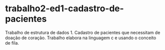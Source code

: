 # trabalho2-ed1-cadastro-de-pacientes
Trabalho de estrutura de dados 1. Cadastro de pacientes que necessitam de doação de coração. Trabalho elabora na linguagem c e usando o conceito de fila.
